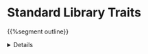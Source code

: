 # Standard Library Traits

{{%segment outline}}

<details>

As with the standard-library types, spend time reviewing the documentation for
each trait.

This section is long. Take a break midway through.

</details>
